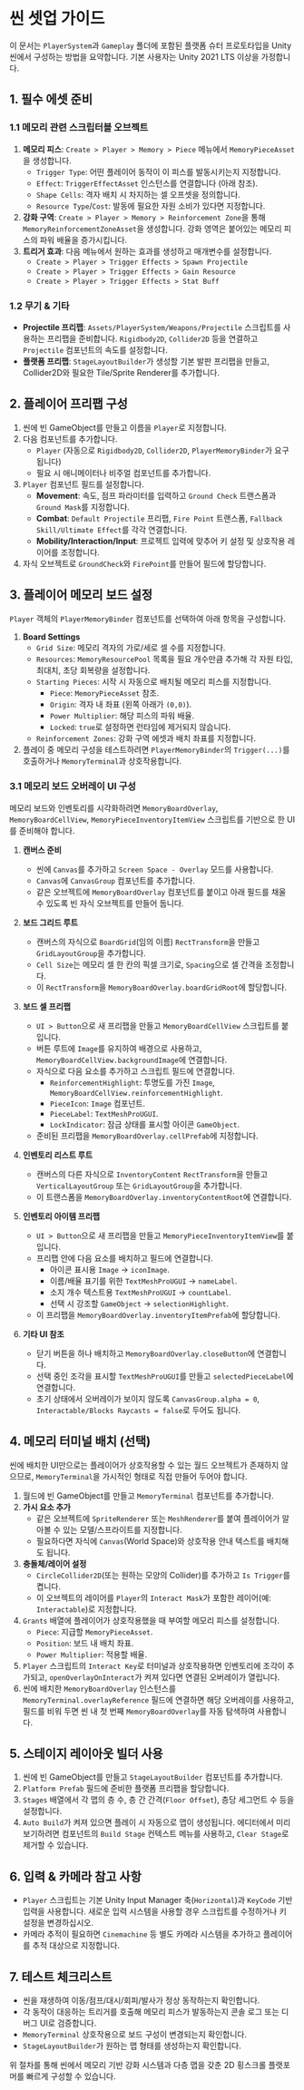 # 씬 셋업 가이드

이 문서는 `PlayerSystem`과 `Gameplay` 폴더에 포함된 플랫폼 슈터 프로토타입을 Unity 씬에서 구성하는 방법을 요약합니다. 기본 사용자는 Unity 2021 LTS 이상을 가정합니다.

## 1. 필수 에셋 준비

### 1.1 메모리 관련 스크립터블 오브젝트

1. **메모리 피스**: `Create > Player > Memory > Piece` 메뉴에서 `MemoryPieceAsset`을 생성합니다.
   - `Trigger Type`: 어떤 플레이어 동작이 이 피스를 발동시키는지 지정합니다.
   - `Effect`: `TriggerEffectAsset` 인스턴스를 연결합니다 (아래 참조).
   - `Shape Cells`: 격자 배치 시 차지하는 셀 오프셋을 정의합니다.
   - `Resource Type`/`Cost`: 발동에 필요한 자원 소비가 있다면 지정합니다.
2. **강화 구역**: `Create > Player > Memory > Reinforcement Zone`을 통해 `MemoryReinforcementZoneAsset`을 생성합니다. 강화 영역은 붙어있는 메모리 피스의 파워 배율을 증가시킵니다.
3. **트리거 효과**: 다음 메뉴에서 원하는 효과를 생성하고 매개변수를 설정합니다.
   - `Create > Player > Trigger Effects > Spawn Projectile`
   - `Create > Player > Trigger Effects > Gain Resource`
   - `Create > Player > Trigger Effects > Stat Buff`

### 1.2 무기 & 기타

- **Projectile 프리팹**: `Assets/PlayerSystem/Weapons/Projectile` 스크립트를 사용하는 프리팹을 준비합니다. `Rigidbody2D`, `Collider2D` 등을 연결하고 `Projectile` 컴포넌트의 속도를 설정합니다.
- **플랫폼 프리팹**: `StageLayoutBuilder`가 생성할 기본 발판 프리팹을 만들고, Collider2D와 필요한 Tile/Sprite Renderer를 추가합니다.

## 2. 플레이어 프리팹 구성

1. 씬에 빈 GameObject를 만들고 이름을 `Player`로 지정합니다.
2. 다음 컴포넌트를 추가합니다.
   - `Player` (자동으로 `Rigidbody2D`, `Collider2D`, `PlayerMemoryBinder`가 요구됩니다)
   - 필요 시 애니메이터나 비주얼 컴포넌트를 추가합니다.
3. `Player` 컴포넌트 필드를 설정합니다.
   - **Movement**: 속도, 점프 파라미터를 입력하고 `Ground Check` 트랜스폼과 `Ground Mask`를 지정합니다.
   - **Combat**: `Default Projectile` 프리팹, `Fire Point` 트랜스폼, `Fallback Skill/Ultimate Effect`를 각각 연결합니다.
   - **Mobility/Interaction/Input**: 프로젝트 입력에 맞추어 키 설정 및 상호작용 레이어를 조정합니다.
4. 자식 오브젝트로 `GroundCheck`와 `FirePoint`를 만들어 필드에 할당합니다.

## 3. 플레이어 메모리 보드 설정

`Player` 객체의 `PlayerMemoryBinder` 컴포넌트를 선택하여 아래 항목을 구성합니다.

1. **Board Settings**
   - `Grid Size`: 메모리 격자의 가로/세로 셀 수를 지정합니다.
   - `Resources`: `MemoryResourcePool` 목록을 필요 개수만큼 추가해 각 자원 타입, 최대치, 초당 회복량을 설정합니다.
   - `Starting Pieces`: 시작 시 자동으로 배치될 메모리 피스를 지정합니다.
     - `Piece`: `MemoryPieceAsset` 참조.
     - `Origin`: 격자 내 좌표 (왼쪽 아래가 `(0,0)`).
     - `Power Multiplier`: 해당 피스의 파워 배율.
     - `Locked`: `true`로 설정하면 런타임에 제거되지 않습니다.
   - `Reinforcement Zones`: 강화 구역 에셋과 배치 좌표를 지정합니다.
2. 플레이 중 메모리 구성을 테스트하려면 `PlayerMemoryBinder`의 `Trigger(...)`를 호출하거나 `MemoryTerminal`과 상호작용합니다.

### 3.1 메모리 보드 오버레이 UI 구성

메모리 보드와 인벤토리를 시각화하려면 `MemoryBoardOverlay`, `MemoryBoardCellView`, `MemoryPieceInventoryItemView`
스크립트를 기반으로 한 UI를 준비해야 합니다.

1. **캔버스 준비**
   - 씬에 `Canvas`를 추가하고 `Screen Space - Overlay` 모드를 사용합니다.
   - `Canvas`에 `CanvasGroup` 컴포넌트를 추가합니다.
   - 같은 오브젝트에 `MemoryBoardOverlay` 컴포넌트를 붙이고 아래 필드를 채울 수 있도록 빈 자식 오브젝트를 만들어 둡니다.

2. **보드 그리드 루트**
   - 캔버스의 자식으로 `BoardGrid`(임의 이름) `RectTransform`을 만들고 `GridLayoutGroup`을 추가합니다.
   - `Cell Size`는 메모리 셀 한 칸의 픽셀 크기로, `Spacing`으로 셀 간격을 조정합니다.
   - 이 `RectTransform`을 `MemoryBoardOverlay.boardGridRoot`에 할당합니다.

3. **보드 셀 프리팹**
   - `UI > Button`으로 새 프리팹을 만들고 `MemoryBoardCellView` 스크립트를 붙입니다.
   - 버튼 루트에 `Image`를 유지하여 배경으로 사용하고, `MemoryBoardCellView.backgroundImage`에 연결합니다.
   - 자식으로 다음 요소를 추가하고 스크립트 필드에 연결합니다.
     - `ReinforcementHighlight`: 투명도를 가진 `Image`, `MemoryBoardCellView.reinforcementHighlight`.
     - `PieceIcon`: `Image` 컴포넌트.
     - `PieceLabel`: `TextMeshProUGUI`.
     - `LockIndicator`: 잠금 상태를 표시할 아이콘 `GameObject`.
   - 준비된 프리팹을 `MemoryBoardOverlay.cellPrefab`에 지정합니다.

4. **인벤토리 리스트 루트**
   - 캔버스의 다른 자식으로 `InventoryContent` `RectTransform`을 만들고 `VerticalLayoutGroup` 또는 `GridLayoutGroup`을 추가합니다.
   - 이 트랜스폼을 `MemoryBoardOverlay.inventoryContentRoot`에 연결합니다.

5. **인벤토리 아이템 프리팹**
   - `UI > Button`으로 새 프리팹을 만들고 `MemoryPieceInventoryItemView`를 붙입니다.
   - 프리팹 안에 다음 요소를 배치하고 필드에 연결합니다.
     - 아이콘 표시용 `Image` → `iconImage`.
     - 이름/배율 표기를 위한 `TextMeshProUGUI` → `nameLabel`.
     - 소지 개수 텍스트용 `TextMeshProUGUI` → `countLabel`.
     - 선택 시 강조할 `GameObject` → `selectionHighlight`.
   - 이 프리팹을 `MemoryBoardOverlay.inventoryItemPrefab`에 할당합니다.

6. **기타 UI 참조**
   - 닫기 버튼을 하나 배치하고 `MemoryBoardOverlay.closeButton`에 연결합니다.
   - 선택 중인 조각을 표시할 `TextMeshProUGUI`를 만들고 `selectedPieceLabel`에 연결합니다.
   - 초기 상태에서 오버레이가 보이지 않도록 `CanvasGroup.alpha = 0`, `Interactable/Blocks Raycasts = false`로 두어도 됩니다.

## 4. 메모리 터미널 배치 (선택)

씬에 배치한 UI만으로는 플레이어가 상호작용할 수 있는 월드 오브젝트가 존재하지 않으므로, `MemoryTerminal`을 가시적인 형태로
직접 만들어 두어야 합니다.

1. 월드에 빈 GameObject를 만들고 `MemoryTerminal` 컴포넌트를 추가합니다.
2. **가시 요소 추가**
   - 같은 오브젝트에 `SpriteRenderer` 또는 `MeshRenderer`를 붙여 플레이어가 알아볼 수 있는 모델/스프라이트를 지정합니다.
   - 필요하다면 자식에 `Canvas`(World Space)와 상호작용 안내 텍스트를 배치해도 됩니다.
3. **충돌체/레이어 설정**
   - `CircleCollider2D`(또는 원하는 모양의 Collider)를 추가하고 `Is Trigger`를 켭니다.
   - 이 오브젝트의 레이어를 `Player`의 `Interact Mask`가 포함한 레이어(예: `Interactable`)로 지정합니다.
4. `Grants` 배열에 플레이어가 상호작용했을 때 부여할 메모리 피스를 설정합니다.
   - `Piece`: 지급할 `MemoryPieceAsset`.
   - `Position`: 보드 내 배치 좌표.
   - `Power Multiplier`: 적용할 배율.
5. `Player` 스크립트의 `Interact Key`로 터미널과 상호작용하면 인벤토리에 조각이 추가되고, `openOverlayOnInteract`가 켜져 있다면
   연결된 오버레이가 열립니다.
6. 씬에 배치한 `MemoryBoardOverlay` 인스턴스를 `MemoryTerminal.overlayReference` 필드에 연결하면 해당 오버레이를 사용하고,
   필드를 비워 두면 씬 내 첫 번째 `MemoryBoardOverlay`를 자동 탐색하여 사용합니다.

## 5. 스테이지 레이아웃 빌더 사용

1. 씬에 빈 GameObject를 만들고 `StageLayoutBuilder` 컴포넌트를 추가합니다.
2. `Platform Prefab` 필드에 준비한 플랫폼 프리팹을 할당합니다.
3. `Stages` 배열에서 각 맵의 층 수, 층 간 간격(`Floor Offset`), 층당 세그먼트 수 등을 설정합니다.
4. `Auto Build`가 켜져 있으면 플레이 시 자동으로 맵이 생성됩니다. 에디터에서 미리보기하려면 컴포넌트의 `Build Stage` 컨텍스트 메뉴를 사용하고, `Clear Stage`로 제거할 수 있습니다.

## 6. 입력 & 카메라 참고 사항

- `Player` 스크립트는 기본 Unity Input Manager 축(`Horizontal`)과 `KeyCode` 기반 입력을 사용합니다. 새로운 입력 시스템을 사용할 경우 스크립트를 수정하거나 키 설정을 변경하십시오.
- 카메라 추적이 필요하면 `Cinemachine` 등 별도 카메라 시스템을 추가하고 플레이어를 추적 대상으로 지정합니다.

## 7. 테스트 체크리스트

- 씬을 재생하여 이동/점프/대시/회피/발사가 정상 동작하는지 확인합니다.
- 각 동작이 대응하는 트리거를 호출해 메모리 피스가 발동하는지 콘솔 로그 또는 디버그 UI로 검증합니다.
- `MemoryTerminal` 상호작용으로 보드 구성이 변경되는지 확인합니다.
- `StageLayoutBuilder`가 원하는 맵 형태를 생성하는지 확인합니다.

위 절차를 통해 씬에서 메모리 기반 강화 시스템과 다층 맵을 갖춘 2D 횡스크롤 플랫포머를 빠르게 구성할 수 있습니다.
